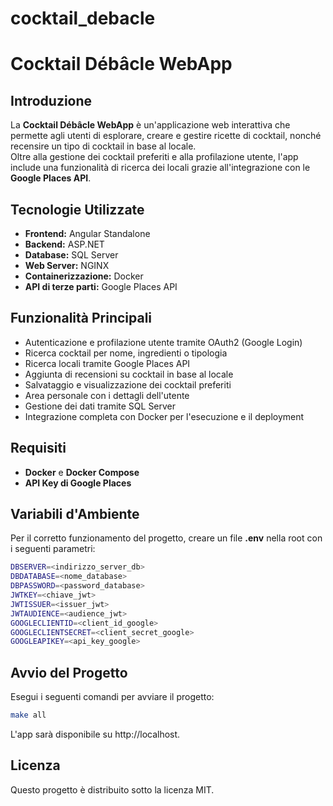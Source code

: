 # cocktail_debacle

# Cocktail Débâcle WebApp

## Introduzione
La **Cocktail Débâcle WebApp** è un'applicazione web interattiva che permette agli utenti di esplorare, creare e gestire ricette di cocktail, nonché recensire un tipo di cocktail in base al locale.  
Oltre alla gestione dei cocktail preferiti e alla profilazione utente, l'app include una funzionalità di ricerca dei locali grazie all'integrazione con le **Google Places API**.

## Tecnologie Utilizzate
- **Frontend:** Angular Standalone  
- **Backend:** ASP.NET  
- **Database:** SQL Server  
- **Web Server:** NGINX  
- **Containerizzazione:** Docker  
- **API di terze parti:** Google Places API  

## Funzionalità Principali
- Autenticazione e profilazione utente tramite OAuth2 (Google Login)  
- Ricerca cocktail per nome, ingredienti o tipologia  
- Ricerca locali tramite Google Places API  
- Aggiunta di recensioni su cocktail in base al locale  
- Salvataggio e visualizzazione dei cocktail preferiti  
- Area personale con i dettagli dell'utente  
- Gestione dei dati tramite SQL Server  
- Integrazione completa con Docker per l'esecuzione e il deployment  

## Requisiti
- **Docker** e **Docker Compose**  
- **API Key di Google Places**  

## Variabili d'Ambiente
Per il corretto funzionamento del progetto, creare un file **.env** nella root con i seguenti parametri:

```bash
DBSERVER=<indirizzo_server_db>
DBDATABASE=<nome_database>
DBPASSWORD=<password_database>
JWTKEY=<chiave_jwt>
JWTISSUER=<issuer_jwt>
JWTAUDIENCE=<audience_jwt>
GOOGLECLIENTID=<client_id_google>
GOOGLECLIENTSECRET=<client_secret_google>
GOOGLEAPIKEY=<api_key_google>
```


## Avvio del Progetto
Esegui i seguenti comandi per avviare il progetto:
```bash
make all
```
L'app sarà disponibile su http://localhost.

## Licenza
Questo progetto è distribuito sotto la licenza MIT.

